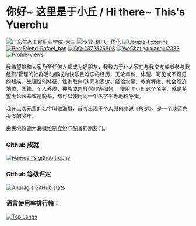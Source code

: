 # 你好~ 这里是于小丘 / Hi there~ This's Yuerchu
[![广东生态工程职业学院-大三](https://img.shields.io/badge/广东生态工程职业学院-大三-blue.svg)](https://www.yxqi.cn)
[![专业-机电一体化](https://img.shields.io/badge/专业-机电一体化-blue.svg)](https://www.yxqi.cn)
[![Couple-Foxerine](https://img.shields.io/badge/Couple-Foxerine-red.svg)](https://github.com/Foxerine)
[![BestFriend-Rafael_ban](https://img.shields.io/badge/BestFriend-Rafael_ban-red.svg)](https://github.com/Rafael-ban)
[![QQ-2372526808](https://img.shields.io/badge/QQ-2372526808-red.svg)]([https://shields.io/](https://wpa.qq.com/msgrd?v=3&uin=2372526808&site=qq&menu=yes))
[![WeChat-yuxiaoqiu2333](https://img.shields.io/badge/WeChat-yuxiaoqiu2333-red.svg)]()
![Profile-views](https://komarev.com/ghpvc/?username=Yuerchu)

我希望能和大家乃至任何人都成为好朋友，我致力于让大家在与我交友或者参与我组织/管理的社群活动都成为快乐且难忘的经历，无论年龄、体型、可见或不可见的残疾、生理性别特征、性别取向/认同和表达、经验水平、教育程度、社会经济地位、国籍、个人外貌、种族或宗教信仰等如何。 使用 `于小丘` 这个名字，就是希望无论长辈或是晚辈，都可以使用同一个名字平等地称呼我。

我在二次元里的名字叫做海枫，首次出现于个人原创小说《放逝》，是一个淡蓝色头发的少年。

由衷地感谢为海枫绘制立绘与配音的朋友们。

### Github 成就
[![Naereen's github trophy](https://github-profile-trophy.vercel.app/?username=Yuerchu&row=1)](https://github.com/ryo-ma/github-profile-trophy)

### Github 等级评定
[![Anurag's GitHub stats](https://github-readme-stats.vercel.app/api?username=Yuerchu&count_private=true&show_icons=true)](https://github.com/anuraghazra/github-readme-stats)

### 语言使用率排行榜：
[![Top Langs](https://github-readme-stats.vercel.app/api/top-langs/?username=Yuerchu)](https://github.com/anuraghazra/github-readme-stats)
